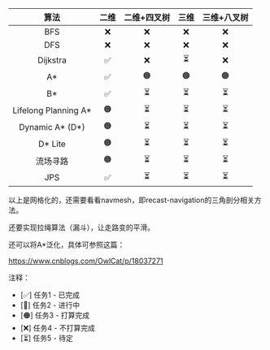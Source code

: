 
|         算法         | 二维  | 二维+四叉树 | 三维  | 三维+八叉树 |
| :------------------: | :---: | :---------: | :---: | :---------: |
|         BFS          |   ❌   |      ❌      |   ❌   |      ❌      |
|         DFS          |   ❌   |      ❌      |   ❌   |      ❌      |
|       Dijkstra       |   ✅   |      ❌      |   ⏳   |      ❌      |
|          A*          |   ✅   |      🟠      |   🟠   |      🟠      |
|          B*          |   ✅   |      ⏳      |   ⏳   |      ⏳      |
| Lifelong Planning A* |   🟠   |      ⏳      |   ⏳   |      ⏳      |
|   Dynamic A* (D*)    |   🟠   |      ⏳      |   ⏳   |      ⏳      |
|       D* Lite        |   🟠   |      ⏳      |   ⏳   |      ⏳      |
|       流场寻路       |   🟠   |      ⏳      |   ⏳   |      ⏳      |
|         JPS          |   ✅   |      ⏳      |   ⏳   |      ⏳      |

以上是网格化的，还需要看看navmesh，即recast-navigation的三角剖分相关方法。

还要实现拉绳算法（漏斗），让走路变的平滑。

还可以将A*泛化，具体可参照这篇：

https://www.cnblogs.com/OwlCat/p/18037271






注释：
- [✅] 任务1 - 已完成
- [🔄] 任务2 - 进行中
- [🟠] 任务3 - 打算完成
- [❌] 任务4 - 不打算完成
- [⏳] 任务5 - 待定